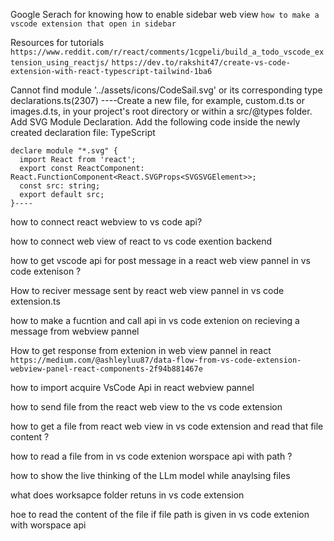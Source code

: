 Google Serach for knowing how to enable sidebar web view
`how to make a vscode extension that open in sidebar`

Resources for tutorials
`https://www.reddit.com/r/react/comments/1cgpeli/build_a_todo_vscode_extension_using_reactjs/`
`https://dev.to/rakshit47/create-vs-code-extension-with-react-typescript-tailwind-1ba6`

Cannot find module '../assets/icons/CodeSail.svg' or its corresponding type declarations.ts(2307)
----Create a new file, for example, custom.d.ts or images.d.ts, in your project's root directory or within a src/@types folder. Add SVG Module Declaration.
Add the following code inside the newly created declaration file:
TypeScript

    declare module "*.svg" {
      import React from 'react';
      export const ReactComponent: React.FunctionComponent<React.SVGProps<SVGSVGElement>>;
      const src: string;
      export default src;
    }----

how to connect react webview to vs code api?

how to connect web view of react to vs code exention backend

how to get vscode api for post message in a react web view pannel in vs code extenison ?

How to reciver message sent by react web view pannel in vs code extension.ts

how to make a fucntion and call api in vs code extenion on recieving a message from webview pannel

How to get response from extenion in web view pannel in react
`https://medium.com/@ashleyluu87/data-flow-from-vs-code-extension-webview-panel-react-components-2f94b881467e`

how to import acquire VsCode Api in react webview pannel

how to send file from the react web view to the vs code extension

how to get a file from react web view in vs code extension and read that file content ?

how to read a file from in vs code extenion worspace api with path ?

how to show the live thinking of the LLm model while anaylsing files

what does worksapce folder retuns in vs code extension

hoe to read the content of the file if file path is given in vs code extenion with worspace api
